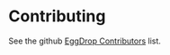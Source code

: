 # Contributing

See the github [EggDrop Contributors][contributors] list.

[contributors]: https://github.com/massivelivefun/EggDrop/graphs/contributors
